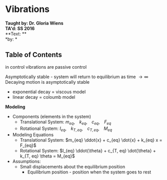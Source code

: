# Vibrations
**Taught by: Dr. Gloria Wiens**  
**TA'd: SS 2016**  
**Text: **  
*by: *

## Table of Contents

in control vibrations are passive control

Asymptotically stable - system will return to equilibrium as time $\rightarrow \infty$  
Decaying motion is asymptotically stable

- exponential decay = viscous model
- linear decay = coloumb model

__Modeling__

- Components (elements in the system)
    - Translational System: $m_{eq}, \;\;\;\; k_{eq}, \;\;\;\; c_{eq}, \;\;\;\;
      F_{eq}$
    - Rotational System: $I_{eq}, \;\;\;\; k_{T, eq}, \;\;\;\; c_{T, eq},
      \;\;\;\; M_{eq}$
- Modeling Equations
    - Translational System: $m_{eq} \ddot{x} + c_{eq} \dot{x} + k_{eq} x =
      F_{eq}$
    - Rotational System: $I_{eq} \ddot{\theta} + c_{T, eq} \dot{\theta} + k_{T,
      eq} \theta = M_{eq}$
- Assumptions:
    - Small displacements about the equilibrium position
        - Equilibrium position - position when the system goes to rest
